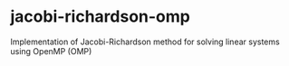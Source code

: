 # jacobi-richardson-omp
Implementation of Jacobi-Richardson method for solving linear systems using OpenMP (OMP)
